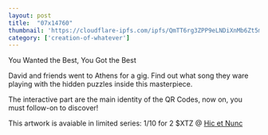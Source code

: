 ```yaml
---
layout: post
title:  "07x14760"
thumbnail: 'https://cloudflare-ipfs.com/ipfs/QmTT6rg3ZPP9eLNDiXnMb6Zt5mLfHaLzLx8h8L5TrmtMoC'
category: ['creation-of-whatever']
---
```


You Wanted the Best, You Got the Best

David and friends went to Athens for a gig. Find out what song they ware playing with the hidden puzzles inside this masterpiece.

The interactive part are the main identity of the QR Codes, now on, you must follow-on to discover!

This artwork is avaiable in limited series: 1/10 for 2 $XTZ @ [Hic et Nunc](https://www.hicetnunc.xyz/objkt/14760)